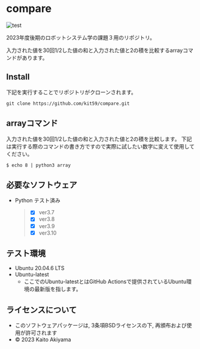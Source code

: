 # compare
![test](https://github.com/kit59/compare/actions/workflows/test.yml/badge.svg)

2023年度後期のロボットシステム学の課題３用のリポジトリ。

入力された値を30回1/2した値の和と入力された値と2の積を比較するarrayコマンドがあります。

## Install
下記を実行することでリポジトリがクローンされます。
```
git clone https://github.com/kit59/compare.git
```

## arrayコマンド
入力された値を30回1/2した値の和と入力された値と2の積を比較します。
下記は実行する際のコマンドの書き方ですので実際に試したい数字に変えて使用してください。
```
$ echo 8 | python3 array
```

## 必要なソフトウェア
* Python テスト済み
  >- [x] ver3.7
  >- [x] ver3.8
  >- [x] ver3.9
  >- [x] ver3.10

## テスト環境
* Ubuntu 20.04.6 LTS
* Ubuntu-latest
  * ここでのUbuntu-latestとはGitHub Actionsで提供されているUbuntu環境の最新版を指します。


## ライセンスについて 
* このソフトウェアパッケージは, 3条項BSDライセンスの下, 再頒布および使用が許可されます
* © 2023 Kaito Akiyama
